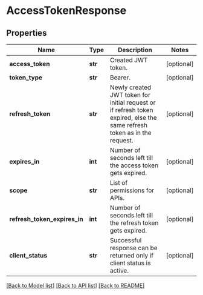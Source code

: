 # AccessTokenResponse

## Properties
Name | Type | Description | Notes
------------ | ------------- | ------------- | -------------
**access_token** | **str** | Created JWT token. | [optional] 
**token_type** | **str** | Bearer. | [optional] 
**refresh_token** | **str** | Newly created JWT token for initial request or if refresh token expired, else the same refresh token as in the request. | [optional] 
**expires_in** | **int** | Number of seconds left till the access token gets expired. | [optional] 
**scope** | **str** | List of permissions for APIs. | [optional] 
**refresh_token_expires_in** | **int** | Number of seconds left till the refresh token gets expired. | [optional] 
**client_status** | **str** | Successful response can be returned only if client status is active. | [optional] 

[[Back to Model list]](../README.md#documentation-for-models) [[Back to API list]](../README.md#documentation-for-api-endpoints) [[Back to README]](../README.md)


